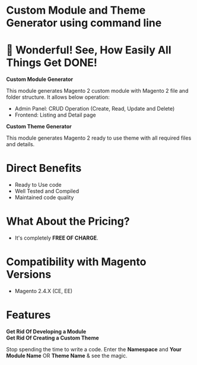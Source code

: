 # Custom Module and Theme Generator using command line

# 🤩 Wonderful! See, How Easily All Things Get DONE!

**Custom Module Generator**

This module generates Magento 2 custom module with Magento 2 file and folder structure. It allows below operation:
* Admin Panel: CRUD Operation (Create, Read, Update and Delete)
* Frontend: Listing and Detail page

**Custom Theme Generator**

This module generates Magento 2 ready to use theme with all required files and details.

# Direct Benefits
* Ready to Use code
* Well Tested and Compiled
* Maintained code quality

# What About the Pricing?
* It's completely **FREE OF CHARGE**.

# Compatibility with Magento Versions
* Magento 2.4.X (CE, EE)

# Features
**Get Rid Of Developing a Module**  
**Get Rid Of Creating a Custom Theme**

Stop spending the time to write a code. Enter the **Namespace** and **Your Module Name** OR **Theme Name** & see the magic.
